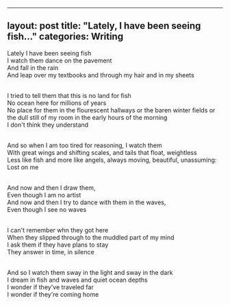 ---
layout: post
title: "Lately, I have been seeing fish..."
categories: Writing
----
Lately I have been seeing fish
<br>I watch them dance on the pavement
<br>And fall in the rain
<br>And leap over my textbooks and through my hair and in my sheets

<br>I tried to tell them that this is no land for fish
<br>No ocean here for millions of years
<br>No place for them in the flourescent hallways or the baren winter fields or the dull still of my room in the early hours of the morning
<br>I don't think they understand

<br>And so when I am too tired for reasoning, I watch them
<br>With great wings and shifting scales, and tails that float, weightless
<br>Less like fish and more like angels, always moving, beautiful, unassuming:
<br>Lost on me

<br>And now and then I draw them,
<br>Even though I am no artist
<br>And now and then I try to dance with them in the waves,
<br>Even though I see no waves

<br>I can't remember whn they got here
<br>When they slipped through to the muddled part of my mind
<br>I ask them if they have plans to stay
<br>They answer in time, in silence

<br>And so I watch them sway in the light and sway in the dark
<br>I dream in fish and waves and quiet ocean depths
<br>I wonder if they've traveled far
<br>I wonder if they're coming home
